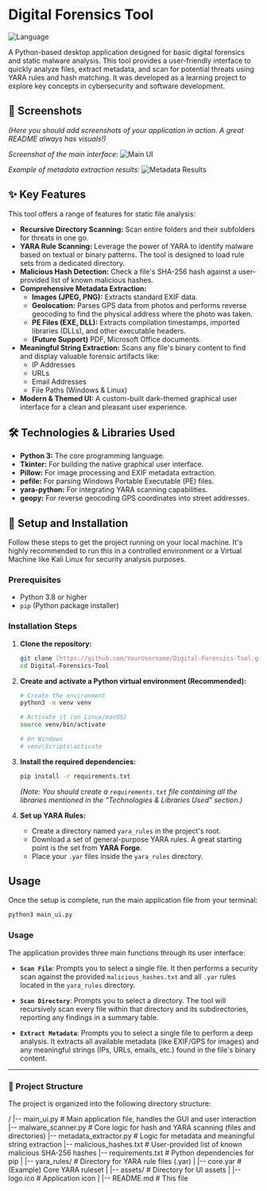 # Digital Forensics Tool

![Language](https://img.shields.io/badge/Language-Python-blue.svg)

A Python-based desktop application designed for basic digital forensics and static malware analysis. This tool provides a user-friendly interface to quickly analyze files, extract metadata, and scan for potential threats using YARA rules and hash matching. It was developed as a learning project to explore key concepts in cybersecurity and software development.

## 📸 Screenshots

*(Here you should add screenshots of your application in action. A great README always has visuals!)*

*Screenshot of the main interface:*
![Main UI](placeholder_for_main_ui_screenshot.png)

*Example of metadata extraction results:*
![Metadata Results](placeholder_for_metadata_screenshot.png)

## ✨ Key Features

This tool offers a range of features for static file analysis:

-   **Recursive Directory Scanning:** Scan entire folders and their subfolders for threats in one go.
-   **YARA Rule Scanning:** Leverage the power of YARA to identify malware based on textual or binary patterns. The tool is designed to load rule sets from a dedicated directory.
-   **Malicious Hash Detection:** Check a file's SHA-256 hash against a user-provided list of known malicious hashes.
-   **Comprehensive Metadata Extraction:**
    -   **Images (JPEG, PNG):** Extracts standard EXIF data.
    -   **Geolocation:** Parses GPS data from photos and performs reverse geocoding to find the physical address where the photo was taken.
    -   **PE Files (EXE, DLL):** Extracts compilation timestamps, imported libraries (DLLs), and other executable headers.
    -   **(Future Support)** PDF, Microsoft Office documents.
-   **Meaningful String Extraction:** Scans any file's binary content to find and display valuable forensic artifacts like:
    -   IP Addresses
    -   URLs
    -   Email Addresses
    -   File Paths (Windows & Linux)
-   **Modern & Themed UI:** A custom-built dark-themed graphical user interface for a clean and pleasant user experience.

## 🛠️ Technologies & Libraries Used

-   **Python 3:** The core programming language.
-   **Tkinter:** For building the native graphical user interface.
-   **Pillow:** For image processing and EXIF metadata extraction.
-   **pefile:** For parsing Windows Portable Executable (PE) files.
-   **yara-python:** For integrating YARA scanning capabilities.
-   **geopy:** For reverse geocoding GPS coordinates into street addresses.

## 🚀 Setup and Installation

Follow these steps to get the project running on your local machine. It's highly recommended to run this in a controlled environment or a Virtual Machine like Kali Linux for security analysis purposes.

### Prerequisites

-   Python 3.8 or higher
-   `pip` (Python package installer)

### Installation Steps

1.  **Clone the repository:**
    ```bash
    git clone [https://github.com/YourUsername/Digital-Forensics-Tool.git](https://github.com/YourUsername/Digital-Forensics-Tool.git)
    cd Digital-Forensics-Tool
    ```

2.  **Create and activate a Python virtual environment (Recommended):**
    ```bash
    # Create the environment
    python3 -m venv venv

    # Activate it (on Linux/macOS)
    source venv/bin/activate

    # On Windows
    # venv\Scripts\activate
    ```

3.  **Install the required dependencies:**
    ```bash
    pip install -r requirements.txt
    ```
    *(Note: You should create a `requirements.txt` file containing all the libraries mentioned in the "Technologies & Libraries Used" section.)*

4.  **Set up YARA Rules:**
    -   Create a directory named `yara_rules` in the project's root.
    -   Download a set of general-purpose YARA rules. A great starting point is the set from **YARA Forge**.
    -   Place your `.yar` files inside the `yara_rules` directory.

## Usage

Once the setup is complete, run the main application file from your terminal:

```bash
python3 main_ui.py
```

### Usage

The application provides three main functions through its user interface:

-   **`Scan File`**: Prompts you to select a single file. It then performs a security scan against the provided `malicious_hashes.txt` and all `.yar` rules located in the `yara_rules` directory.

-   **`Scan Directory`**: Prompts you to select a directory. The tool will recursively scan every file within that directory and its subdirectories, reporting any findings in a summary table.

-   **`Extract Metadata`**: Prompts you to select a single file to perform a deep analysis. It extracts all available metadata (like EXIF/GPS for images) and any meaningful strings (IPs, URLs, emails, etc.) found in the file's binary content.

---
### 📁 Project Structure

The project is organized into the following directory structure:

/
|-- main_ui.py            # Main application file, handles the GUI and user interaction
|-- malware_scanner.py    # Core logic for hash and YARA scanning (files and directories)
|-- metadata_extractor.py # Logic for metadata and meaningful string extraction
|-- malicious_hashes.txt  # User-provided list of known malicious SHA-256 hashes
|-- requirements.txt      # Python dependencies for pip
|
|-- yara_rules/           # Directory for YARA rule files (.yar)
|   |-- core.yar          # (Example) Core YARA ruleset
|
|-- assets/               # Directory for UI assets
|   |-- logo.ico          # Application icon
|
|-- README.md             # This file
